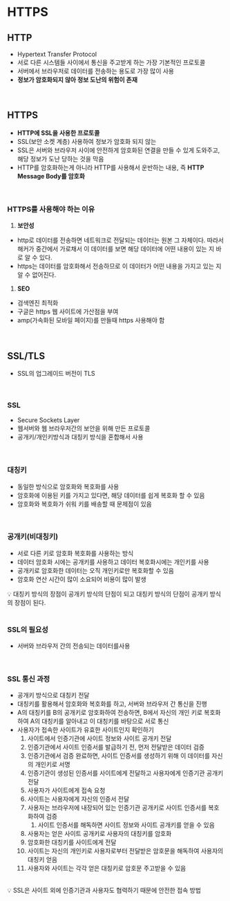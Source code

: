 # HTTPS

## HTTP

- Hypertext Transfer Protocol
- 서로 다른 시스템들 사이에서 통신을 주고받게 하는 가장 기본적인 프로토콜
- 서버에서 브라우저로 데이터를 전송하는 용도로 가장 많이 사용
- **정보가 암호화되지 않아 정보 도난의 위험이 존재**

</br>

## HTTPS

- **HTTP에 SSL을 사용한 프로토콜**
- SSL(보안 소켓 계층) 사용하여 정보가 암호화 되지 않는
- SSL은 서버와 브라우저 사이에 안전하게 암호화된 연결을 만들 수 있게 도와주고, 해당 정보가 도난 당하는 것을 막음
- HTTP를 암호화하는게 아니라 HTTP를 사용해서 운반하는 내용, 즉 **HTTP Message Body를 암호화**

</br>

### HTTPS를 사용해야 하는 이유

1. **보안성**
- http로 데이터를 전송하면 네트워크로 전달되는 데이터는 원본 그 자체이다. 따라서 해커가 중간에서 가로채서 이 데이터를 보면 해당 데이터에 어떤 내용이 있는 지 바로 알 수 있다.
- https는 데이터를 암호화해서 전송하므로 이 데이터가 어떤 내용을 가지고 있는 지 알 수 없어진다.

1. **SEO**
- 검색엔진 최적화
- 구글은 https 웹 사이트에 가산점을 부여
- amp(가속화된 모바일 페이지)를 만들때 https 사용해야 함

</br>

## SSL/TLS

- SSL의 업그레이드 버전이 TLS

</br>

### SSL

- Secure Sockets Layer
- 웹서버와 웹 브라우저간의 보안을 위해 만든 프로토콜
- 공개키/개인키방식과 대칭키 방식을 혼합해서 사용

</br>

### 대칭키

- 동일한 방식으로 암호화와 복호화를 사용
- 암호화에 이용된 키를 가지고 있다면, 해당 데이터를 쉽게 복호화 할 수 있음
- 암호화와 복호화가 쉬워 키를 배송할 때 문제점이 있음

</br>

### 공개키(비대칭키)

- 서로 다른 키로 암호화 복호화를 사용하는 방식
- 데이터 암호화 시에는 공개키를 사용하고 데이터 복호화시에는 개인키를 사용
- 공개키로 암호화한 데이터는 오직 개인키로만 복호화할 수 있음
- 암호화 연산 시간이 많이 소요되어 비용이 많이 발생

<aside>
💡 대칭키 방식의 장점이 공개키 방식의 단점이 되고 대칭키 방식의 단점이 공개키 방식의 장점이 된다.

</aside>

</br>

### SSL의 필요성

- 서버와 브라우저 간의 전송되는 데이터를사용

</br>

### SSL 통신 과정

- 공개키 방식으로 대칭키 전달
- 대칭키를 활용해서 암호화와 복호화를 하고, 서버와 브라우저 간 통신을 진행
- A의 대칭키를 B의 공개키로 암호화하여 전송하면, B에서 자신의 개인 키로 복호화하여 A의 대칭키를 알아내고 이 대칭키를 바탕으로 서로 통신
- 사용자가 접속한 사이트가 유효한 사이트인지 확인하기
    1. 사이트에서 인증기관에 사이트 정보와 사이트 공개키 전달
    2. 인증기관에서 사이트 인증서를 발급하기 전, 먼저 전달받은 데이터 검증
    3. 인증기관에서 검증 완료하면, 사이트 인증서를 생성하기 위해 이 데이터를 자신의 개인키로 서명
    4. 인증기관이 생성된 인증서를 사이트에게 전달하고 사용자에게 인증기관 공개키 전달
    5. 사용자가 사이트에게 접속 요청
    6. 사이트는 사용자에게 자신의 인증서 전달
    7. 사용자는 브라우저에 내장되어 있는 인증기관 공개키로 사이트 인증서를 복호화하여 검증
        1. 사이트 인증서를 해독하면 사이트 정보와 사이트 공개키를 얻을 수 있음
    8. 사용자는 얻은 사이트 공개키로 사용자의 대칭키를 암호화
    9. 암호화한 대칭키를 사이트에게 전달
    10. 사이트는 자신의 개인키로 사용자로부터 전달받은 암호문을 해독하여 사용자의 대칭키 얻음
    11. 사용자와 사이트는 각각 얻은 대칭키로 암호문 주고받을 수 있음

</br>

<aside>
💡 SSL은 사이트 외에 인증기관과 사용자도 협력하기 때문에 안전한 접속 방법

</aside>

